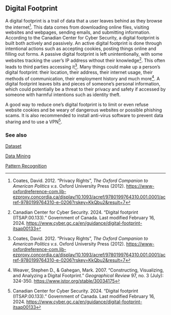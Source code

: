 ## Digital Footprint

A digital footprint is a trail of data that a user leaves behind as they browse the internet[^coates12digitalfootprint]. This data comes from downloading online files, visiting websites and webpages, sending emails, and submitting information. According to the Canadian Center for Cyber Security, a digital footprint is built both actively and passively. An active digital footprint is done through intentional actions such as accepting cookies, posting things online and filling out forms. A passive digital footprint is left unintentionally, with some websites tracking the user’s IP address without their knowledge[^govcan24digitalfootprint]. This often leads to third parties accessing it[^coates12digitalfootprint]. Many things could make up a person’s digital footprint: their location, their address, their internet usage, their methods of communication, their employment history and much more[^weavergahegan07digitalfootprint]. A digital footprint leaves bits and pieces of someone’s personal information, which could potentially be a threat to their privacy and safety if accessed by someone with harmful intentions such as identity theft. 

A good way to reduce one’s digital footprint is to limit or even refuse website cookies and be weary of dangerous websites or possible phishing scams. It is also recommended to install anti-virus software to prevent data sharing and to use a VPN[^govcan24digitalfootprint].

### See also

[Dataset](../keywords/dataset.md)

[Data Mining](../keywords/datamining.md)

[Pattern Recognition](..keywords/patternrecognition.md)

[^govcan24digitalfootprint]: Canadian Center for Cyber Security. 2024. “Digital footprint (ITSAP.00.133).” Government of Canada. Last modified February 16, 2024. https://www.cyber.gc.ca/en/guidance/digital-footprint-itsap00133

[^coates12digitalfootprint]: Coates, David. 2012. “Privacy Rights”, *The Oxford Companion to American Politics v.s*. Oxford University Press (2012). https://www-oxfordreference-com.lib-ezproxy.concordia.ca/display/10.1093/acref/9780199764310.001.0001/acref-9780199764310-e-0206?rskey=KkQbu2&result=7 

[^weavergahegan07digitalfootprint]: Weaver, Stephen D., & Gahegan, Mark. 2007. “Constructing, Visualizing, and Analyzing a Digital Footprint.” *Geographical Review* 97, no. 3 (July): 324-350. https://www.jstor.org/stable/30034175
